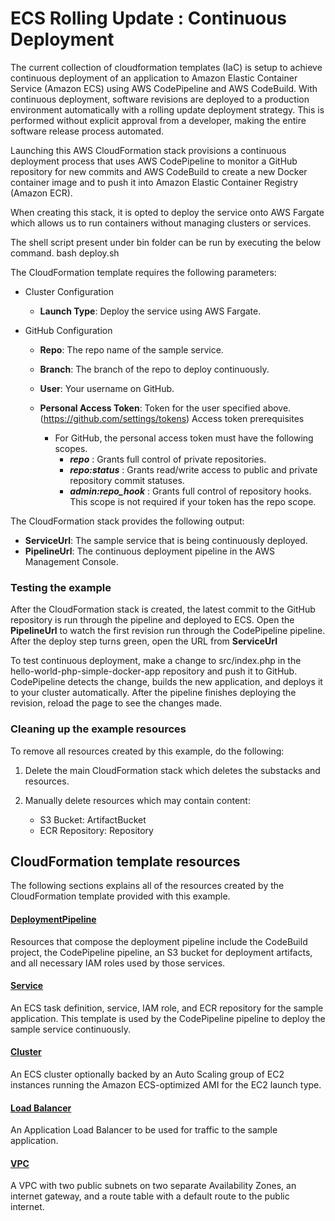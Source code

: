 # ECS Rolling Update : Continuous Deployment

The current collection of cloudformation templates (IaC) is setup to achieve
continuous deployment of an application to Amazon
Elastic Container Service (Amazon ECS) using AWS CodePipeline and AWS
CodeBuild. With continuous deployment, software revisions are deployed to a
production environment automatically with a rolling update deployment strategy. 
This is performed without explicit approval from a developer,
making the entire software release process automated.

Launching this AWS CloudFormation stack provisions a continuous deployment
process that uses AWS CodePipeline to monitor a GitHub repository for new
commits and AWS CodeBuild to create a new Docker container image and to push it
into Amazon Elastic Container Registry (Amazon ECR).

When creating this stack, it is opted to deploy the service onto AWS
Fargate which allows us to run containers
without managing clusters or services. 

The shell script present under bin folder can be run by executing the below command.
bash deploy.sh

The CloudFormation template requires the following parameters:

- Cluster Configuration
  - **Launch Type**: Deploy the service using AWS Fargate.

- GitHub Configuration
  - **Repo**: The repo name of the sample service.
  - **Branch**: The branch of the repo to deploy continuously.
  - **User**: Your username on GitHub.
  - **Personal Access Token**: Token for the user specified above.
    (https://github.com/settings/tokens)
	Access token prerequisites
	
	- For GitHub, the personal access token must have the following scopes.
		- ***repo*** : Grants full control of private repositories.
		- ***repo:status*** : Grants read/write access to public and private repository commit statuses.
		- ***admin:repo_hook*** : Grants full control of repository hooks. This scope is not required if your token has the repo scope.

The CloudFormation stack provides the following output:

- **ServiceUrl**: The sample service that is being continuously deployed.
- **PipelineUrl**: The continuous deployment pipeline in the AWS Management
  Console.

### Testing the example

After the CloudFormation stack is created, the latest commit to the GitHub
repository is run through the pipeline and deployed to ECS. Open the
**PipelineUrl** to watch the first revision run through the CodePipeline
pipeline. After the deploy step turns green, open the URL from **ServiceUrl**


To test continuous deployment, make a change to src/index.php in the
hello-world-php-simple-docker-app repository and push it to GitHub. CodePipeline detects
the change, builds the new application, and deploys it to your cluster
automatically. After the pipeline finishes deploying the revision, reload the
page to see the changes made.

### Cleaning up the example resources

To remove all resources created by this example, do the following:

1. Delete the main CloudFormation stack which deletes the substacks and resources.
1. Manually delete resources which may contain content:

    - S3 Bucket: ArtifactBucket
    - ECR Repository: Repository

## CloudFormation template resources

The following sections explains all of the resources created by the
CloudFormation template provided with this example.

#### [DeploymentPipeline](templates/deployment-pipeline.yaml)

  Resources that compose the deployment pipeline include the CodeBuild project,
  the CodePipeline pipeline, an S3 bucket for deployment artifacts, and all
  necessary IAM roles used by those services.

#### [Service](templates/service.yaml)

  An ECS task definition, service, IAM role, and ECR repository for the sample
  application. This template is used by the CodePipeline pipeline to deploy the
  sample service continuously.

#### [Cluster](templates/ecs-cluster.yaml)

  An ECS cluster optionally backed by an Auto Scaling group of EC2 instances
  running the Amazon ECS-optimized AMI for the EC2 launch type.

#### [Load Balancer](templates/load-balancer.yaml)

  An Application Load Balancer to be used for traffic to the sample application.

#### [VPC](templates/vpc.yaml)

  A VPC with two public subnets on two separate Availability Zones, an internet
  gateway, and a route table with a default route to the public internet.